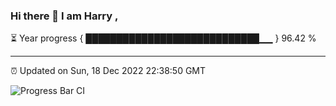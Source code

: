### Hi there 👋 I am Harry , 

⏳ Year progress { ████████████████████████████▁▁ } 96.42 %

---

⏰ Updated on Sun, 18 Dec 2022 22:38:50 GMT

![Progress Bar CI](https://github.com/duykhang68/duykhang68/workflows/Progress%20Bar%20CI/badge.svg)
